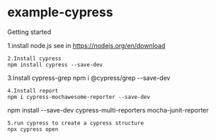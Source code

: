 # example-cypress
Getting started

1.install node.js
see in
https://nodejs.org/en/download
```
2.Install cypress
npm install cypress --save-dev
```
3.Install cypress-grep
npm i @cypress/grep --save-dev
```
4.Install report
npm i cypress-mochawesome-reporter --save-dev
```
npm install --save-dev cypress-multi-reporters mocha-junit-reporter
```
5.run cypress to create a cypress structure
npx cypress open